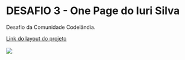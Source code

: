 <h1>DESAFIO 3 - One Page do Iuri Silva</h1>
<p>Desafio da Comunidade Codelândia.</p>
<a href="https://www.figma.com/file/Yb9IBH56g7T1hdIyZ3BMNO/Desafios---Codel%C3%A2ndia?node-id=3725%3A2">Link do layout do projeto</a>
<br>
<br>
<img src="./img/desafio-03.gif">
